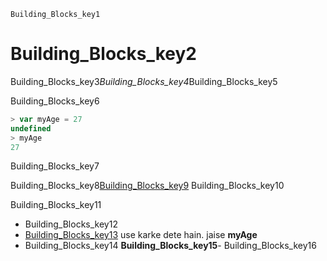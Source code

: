 ```ngMeta
Building_Blocks_key1
```
# Building_Blocks_key2
Building_Blocks_key3*Building_Blocks_key4*Building_Blocks_key5


Building_Blocks_key6

```javascript
> var myAge = 27
undefined
> myAge
27

```
Building_Blocks_key7

Building_Blocks_key8[Building_Blocks_key9](https://www.javascript.com/learn/javascript/variables)
Building_Blocks_key10

Building_Blocks_key11

- Building_Blocks_key12
- [Building_Blocks_key13](https://en.wikipedia.org/wiki/Camel_case) use karke dete hain. jaise **myAge**
- Building_Blocks_key14
**Building_Blocks_key15**- Building_Blocks_key16
